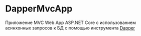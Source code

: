 # DapperMvcApp 
Приложение MVC Web App ASP.NET Core с использованием асинхонных запросов к БД с помощью инструмента [Dapper](https://dapper-tutorial.net/dapper "Dapper Tutorial")
